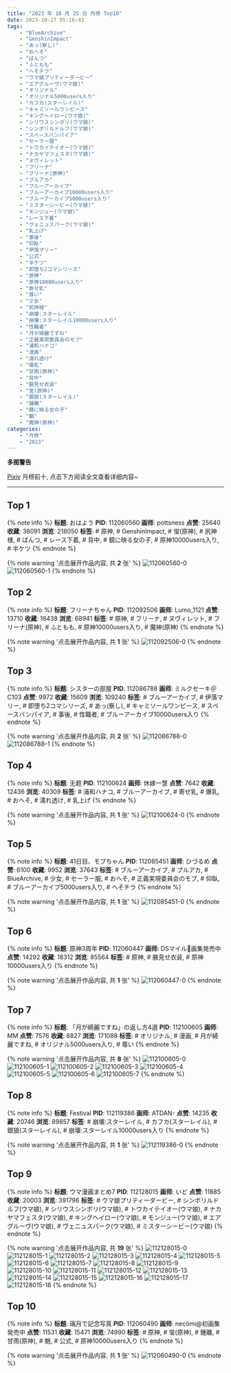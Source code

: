 ```yaml
---
title: "2023 年 10 月 25 日 月榜 Top10"
date: 2023-10-27 05:16:43
tags:
    - "BlueArchive"
    - "GenshinImpact"
    - "あっ(察し)"
    - "おへそ"
    - "ぱんつ"
    - "ふともも"
    - "へそチラ"
    - "ウマ娘プリティーダービー"
    - "エアグルーヴ(ウマ娘)"
    - "オリジナル"
    - "オリジナル5000users入り"
    - "カフカ(スターレイル)"
    - "キャミソールワンピース"
    - "キングヘイロー(ウマ娘)"
    - "シリウスシンボリ(ウマ娘)"
    - "シンボリルドルフ(ウマ娘)"
    - "スペースバンパイア"
    - "セーラー服"
    - "トウカイテイオー(ウマ娘)"
    - "ナカヤマフェスタ(ウマ娘)"
    - "ヌヴィレット"
    - "フリーナ"
    - "フリーナ(原神)"
    - "ブルアカ"
    - "ブルーアーカイブ"
    - "ブルーアーカイブ10000users入り"
    - "ブルーアーカイブ5000users入り"
    - "ミスターシービー(ウマ娘)"
    - "モンジュー(ウマ娘)"
    - "レース下着"
    - "ヴェニュスパーク(ウマ娘)"
    - "乳上げ"
    - "事後"
    - "仰臥"
    - "伊落マリー"
    - "公式"
    - "半ケツ"
    - "即堕ち2コマシリーズ"
    - "原神"
    - "原神10000users入り"
    - "寄せ乳"
    - "尊い"
    - "少女"
    - "尻神様"
    - "崩壊:スターレイル"
    - "崩壊:スターレイル10000users入り"
    - "性職者"
    - "月が綺麗ですね"
    - "正義実現委員会のモブ"
    - "浦和ハナコ"
    - "漫画"
    - "濡れ透け"
    - "爆乳"
    - "甘雨(原神)"
    - "背中"
    - "腋見せ衣装"
    - "蛍(原神)"
    - "銀狼(スターレイル)"
    - "鍾離"
    - "鏡に映る女の子"
    - "魈"
    - "魔神(原神)"
categories:
    - "月榜"
    - "2023"
---
```


<i class="fa fa-triangle-exclamation"></i>**多图警告**<i class="fa fa-triangle-exclamation"></i>

[Pixiv](https://www.pixiv.net/) 月榜前十, 点击下方阅读全文查看详细内容~

<!-- more -->

---

## Top 1

{% note info %}
**标题**: おはよう
**PID**: 112060560 **画师**: pottsness
**点赞**: 25640 **收藏**: 38091 **浏览**: 218050
**标签**: # 原神, # GenshinImpact, # 蛍(原神), # 尻神様, # ぱんつ, # レース下着, # 背中, # 鏡に映る女の子, # 原神10000users入り, # 半ケツ
{% endnote %}

{% note warning '点击展开作品内容, 共 **2** 张' %}
![112060560-0](https://i.pixiv.re/img-original/img/2023/09/27/00/00/26/112060560_p0.jpg)
![112060560-1](https://i.pixiv.re/img-original/img/2023/09/27/00/00/26/112060560_p1.jpg)
{% endnote %}

## Top 2

{% note info %}
**标题**: フリーナちゃん
**PID**: 112092506 **画师**: Lumo_1121
**点赞**: 13710 **收藏**: 18438 **浏览**: 68941
**标签**: # 原神, # フリーナ, # ヌヴィレット, # フリーナ(原神), # ふともも, # 原神10000users入り, # 魔神(原神)
{% endnote %}

{% note warning '点击展开作品内容, 共 **1** 张' %}
![112092506-0](https://i.pixiv.re/img-original/img/2023/09/28/08/27/50/112092506_p0.jpg)
{% endnote %}

## Top 3

{% note info %}
**标题**: シスターの部屋
**PID**: 112086788 **画师**: ミルクセーキ＠C103
**点赞**: 9972 **收藏**: 15609 **浏览**: 109240
**标签**: # ブルーアーカイブ, # 伊落マリー, # 即堕ち2コマシリーズ, # あっ(察し), # キャミソールワンピース, # スペースバンパイア, # 事後, # 性職者, # ブルーアーカイブ10000users入り
{% endnote %}

{% note warning '点击展开作品内容, 共 **2** 张' %}
![112086788-0](https://i.pixiv.re/img-original/img/2023/09/28/00/40/19/112086788_p0.jpg)
![112086788-1](https://i.pixiv.re/img-original/img/2023/09/28/00/40/19/112086788_p1.jpg)
{% endnote %}

## Top 4

{% note info %}
**标题**: 无题
**PID**: 112100624 **画师**: 休嫁一慧
**点赞**: 7642 **收藏**: 12436 **浏览**: 40309
**标签**: # 浦和ハナコ, # ブルーアーカイブ, # 寄せ乳, # 爆乳, # おへそ, # 濡れ透け, # 乳上げ
{% endnote %}

{% note warning '点击展开作品内容, 共 **1** 张' %}
![112100624-0](https://i.pixiv.re/img-original/img/2023/09/28/18/28/05/112100624_p0.png)
{% endnote %}

## Top 5

{% note info %}
**标题**: 41日目、モブちゃん
**PID**: 112085451 **画师**: ひづるめ
**点赞**: 6100 **收藏**: 9952 **浏览**: 37643
**标签**: # ブルーアーカイブ, # ブルアカ, # BlueArchive, # 少女, # セーラー服, # おへそ, # 正義実現委員会のモブ, # 仰臥, # ブルーアーカイブ5000users入り, # へそチラ
{% endnote %}

{% note warning '点击展开作品内容, 共 **1** 张' %}
![112085451-0](https://i.pixiv.re/img-original/img/2023/09/28/00/00/25/112085451_p0.jpg)
{% endnote %}

## Top 6

{% note info %}
**标题**: 原神3周年
**PID**: 112060447 **画师**: DSマイル🌻画集発売中
**点赞**: 14292 **收藏**: 18312 **浏览**: 85564
**标签**: # 原神, # 腋見せ衣装, # 原神10000users入り
{% endnote %}

{% note warning '点击展开作品内容, 共 **1** 张' %}
![112060447-0](https://i.pixiv.re/img-original/img/2023/09/27/00/19/32/112060447_p0.jpg)
{% endnote %}

## Top 7

{% note info %}
**标题**: 「月が綺麗ですね」の返し方4選
**PID**: 112100605 **画师**: MM
**点赞**: 7576 **收藏**: 8827 **浏览**: 171088
**标签**: # オリジナル, # 漫画, # 月が綺麗ですね, # オリジナル5000users入り, # 尊い
{% endnote %}

{% note warning '点击展开作品内容, 共 **8** 张' %}
![112100605-0](https://i.pixiv.re/img-original/img/2023/09/28/18/26/55/112100605_p0.png)
![112100605-1](https://i.pixiv.re/img-original/img/2023/09/28/18/26/55/112100605_p1.png)
![112100605-2](https://i.pixiv.re/img-original/img/2023/09/28/18/26/55/112100605_p2.png)
![112100605-3](https://i.pixiv.re/img-original/img/2023/09/28/18/26/55/112100605_p3.png)
![112100605-4](https://i.pixiv.re/img-original/img/2023/09/28/18/26/55/112100605_p4.png)
![112100605-5](https://i.pixiv.re/img-original/img/2023/09/28/18/26/55/112100605_p5.png)
![112100605-6](https://i.pixiv.re/img-original/img/2023/09/28/18/26/55/112100605_p6.png)
![112100605-7](https://i.pixiv.re/img-original/img/2023/09/28/18/26/55/112100605_p7.png)
{% endnote %}

## Top 8

{% note info %}
**标题**: Festival
**PID**: 112119386 **画师**: ATDAN-
**点赞**: 14235 **收藏**: 20746 **浏览**: 89857
**标签**: # 崩壊:スターレイル, # カフカ(スターレイル), # 銀狼(スターレイル), # 崩壊:スターレイル10000users入り
{% endnote %}

{% note warning '点击展开作品内容, 共 **1** 张' %}
![112119386-0](https://i.pixiv.re/img-original/img/2023/09/29/13/04/42/112119386_p0.jpg)
{% endnote %}

## Top 9

{% note info %}
**标题**: ウマ漫画まとめ7
**PID**: 112128015 **画师**: いど
**点赞**: 11885 **收藏**: 20003 **浏览**: 391796
**标签**: # ウマ娘プリティーダービー, # シンボリルドルフ(ウマ娘), # シリウスシンボリ(ウマ娘), # トウカイテイオー(ウマ娘), # ナカヤマフェスタ(ウマ娘), # キングヘイロー(ウマ娘), # モンジュー(ウマ娘), # エアグルーヴ(ウマ娘), # ヴェニュスパーク(ウマ娘), # ミスターシービー(ウマ娘)
{% endnote %}

{% note warning '点击展开作品内容, 共 **19** 张' %}
![112128015-0](https://i.pixiv.re/img-original/img/2023/10/17/10/21/16/112128015_p0.png)
![112128015-1](https://i.pixiv.re/img-original/img/2023/10/17/10/21/16/112128015_p1.png)
![112128015-2](https://i.pixiv.re/img-original/img/2023/10/17/10/21/16/112128015_p2.png)
![112128015-3](https://i.pixiv.re/img-original/img/2023/10/17/10/21/16/112128015_p3.png)
![112128015-4](https://i.pixiv.re/img-original/img/2023/10/17/10/21/16/112128015_p4.png)
![112128015-5](https://i.pixiv.re/img-original/img/2023/10/17/10/21/16/112128015_p5.png)
![112128015-6](https://i.pixiv.re/img-original/img/2023/10/17/10/21/16/112128015_p6.png)
![112128015-7](https://i.pixiv.re/img-original/img/2023/10/17/10/21/16/112128015_p7.png)
![112128015-8](https://i.pixiv.re/img-original/img/2023/10/17/10/21/16/112128015_p8.png)
![112128015-9](https://i.pixiv.re/img-original/img/2023/10/17/10/21/16/112128015_p9.png)
![112128015-10](https://i.pixiv.re/img-original/img/2023/10/17/10/21/16/112128015_p10.png)
![112128015-11](https://i.pixiv.re/img-original/img/2023/10/17/10/21/16/112128015_p11.png)
![112128015-12](https://i.pixiv.re/img-original/img/2023/10/17/10/21/16/112128015_p12.png)
![112128015-13](https://i.pixiv.re/img-original/img/2023/10/17/10/21/16/112128015_p13.png)
![112128015-14](https://i.pixiv.re/img-original/img/2023/10/17/10/21/16/112128015_p14.png)
![112128015-15](https://i.pixiv.re/img-original/img/2023/10/17/10/21/16/112128015_p15.png)
![112128015-16](https://i.pixiv.re/img-original/img/2023/10/17/10/21/16/112128015_p16.png)
![112128015-17](https://i.pixiv.re/img-original/img/2023/10/17/10/21/16/112128015_p17.png)
![112128015-18](https://i.pixiv.re/img-original/img/2023/10/17/10/21/16/112128015_p18.png)
{% endnote %}

## Top 10

{% note info %}
**标题**: 璃月で記念写真
**PID**: 112060490 **画师**: necömi@初画集発売中
**点赞**: 11531 **收藏**: 15471 **浏览**: 74990
**标签**: # 原神, # 蛍(原神), # 鍾離, # 甘雨(原神), # 魈, # 公式, # 原神10000users入り
{% endnote %}

{% note warning '点击展开作品内容, 共 **1** 张' %}
![112060490-0](https://i.pixiv.re/img-original/img/2023/09/27/00/00/16/112060490_p0.png)
{% endnote %}
